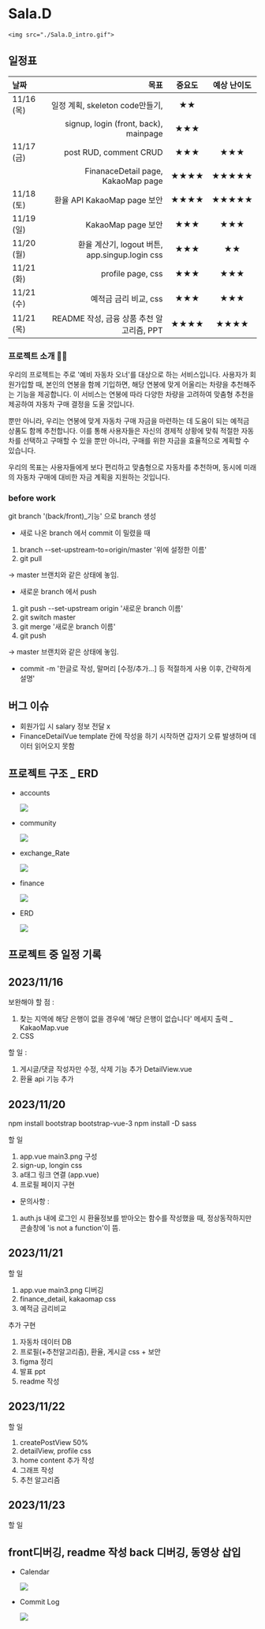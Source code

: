 # Sala.D

    <img src="./Sala.D_intro.gif">


## 일정표

|날짜|목표|중요도|예상 난이도|
|:---|---------:|:---:|:---:|
|11/16 (목)|일정 계획, skeleton code만들기, |★★|  |
||signup, login (front, back), mainpage|★★★|  |
|11/17 (금)|post RUD, comment CRUD |★★★|★★★|
|| FinanaceDetail page, KakaoMap page|★★★★|★★★★★|
|11/18 (토)|환율 API KakaoMap page 보안|★★★★|★★★★★|
|11/19 (일)| KakaoMap page 보안|★★★|★★★|
|11/20 (월)|환율 계산기, logout 버튼, app.singup.login css|★★★|★★|
|11/21 (화)|profile page, css|★★★|★★★|
|11/21 (수)|예적금 금리 비교, css|★★★|★★★|
|11/21 (목)|README 작성, 금융 상품 추천 알고리즘, PPT|★★★★|★★★★|

### 프로젝트 소개 🚗💨

우리의 프로젝트는 주로 '예비 자동차 오너'를 대상으로 하는 서비스입니다. 사용자가 회원가입할 때, 본인의 연봉을 함께 기입하면, 해당 연봉에 맞게 어울리는 차량을 추천해주는 기능을 제공합니다. 이 서비스는 연봉에 따라 다양한 차량을 고려하여 맞춤형 추천을 제공하여 자동차 구매 결정을 도울 것입니다.

뿐만 아니라, 우리는 연봉에 맞게 자동차 구매 자금을 마련하는 데 도움이 되는 예적금 상품도 함께 추천합니다. 이를 통해 사용자들은 자신의 경제적 상황에 맞춰 적절한 자동차를 선택하고 구매할 수 있을 뿐만 아니라, 구매를 위한 자금을 효율적으로 계획할 수 있습니다.

우리의 목표는 사용자들에게 보다 편리하고 맞춤형으로 자동차를 추천하며, 동시에 미래의 자동차 구매에 대비한 자금 계획을 지원하는 것입니다.

### before work 

git branch '(back/front)_기능' 으로 branch 생성

- 새로 나온 branch 에서 commit 이 밀렸을 때
1. branch --set-upstream-to=origin/master '위에 설정한 이름'
2. git pull 

-> master 브랜치와 같은 상태에 놓임.

- 새로운 branch 에서 push 

1. git push --set-upstream origin '새로운 branch 이름'
2. git switch master
3. git merge '새로운 branch 이름'
4. git push

-> master 브랜치와 같은 상태에 놓임.

- commit -m '한글로 작성, 말머리 [수정/추가...] 등 적절하게 사용 이후, 간략하게 설명'


## 버그 이슈
- 회원가입 시 salary 정보 전달 x
- FinanceDetailVue template 칸에 작성을 하기 시작하면 갑자기 오류 발생하며 데이터 읽어오지 못함


## 프로젝트 구조 _ ERD
- accounts

    <img src="./accounts.PNG">

- community

    <img src="./community.PNG">

- exchange_Rate

    <img src="./exchange_rate.PNG">

- finance

    <img src="./finance.PNG">

- ERD

    <img src="./ERD.PNG">



## 프로젝트 중 일정 기록
2023/11/16
------------------

보완해야 할 점 :
1. 찾는 지역에 해당 은행이 없을 경우에 '해당 은행이 없습니다' 메세지 출력 _ KakaoMap.vue
2. CSS

할 일 :
1. 게시글/댓글 작성자만 수정, 삭제 기능 추가 DetailView.vue 
2. 환율 api 기능 추가

2023/11/20
------------------
npm install bootstrap bootstrap-vue-3
npm install -D sass

할 일
1. app.vue main3.png 구성
2. sign-up, longin css
3. a태그 링크 연결 (app.vue)
4. 프로필 페이지 구현


- 문의사항 :

1. auth.js 내에 로그인 시 환율정보를 받아오는 함수를 작성했을 때, 정상동작하지만 콘솔창에 'is not a function'이 뜸.

2023/11/21
------------------
할 일

1. app.vue main3.png 디버깅
2. finance_detail, kakaomap css
3. 예적금 금리비교

추가 구현
1. 자동차 데이터 DB
2. 프로필(+추천알고리즘), 환율, 게시글 css + 보안
3. figma 정리
4. 발표 ppt
5. readme 작성

2023/11/22
------------------
할 일

1. createPostView 50%
2. detailView, profile css
3. home content 추가 작성 
1. 그래프 작성
2. 추천 알고리즘

2023/11/23
------------------
할 일

front디버깅, readme 작성
back 디버깅, 동영상 삽입
------------------

- Calendar

    <img src="./calendar.png">
    
- Commit Log

    <img src="./commit_log.png">
